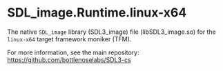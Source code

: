 # SDL_image.Runtime.linux-x64

The native `SDL_image` library (SDL3_image) file (libSDL3_image.so) for the `linux-x64` target framework moniker (TFM).

For more information, see the main repository: https://github.com/bottlenoselabs/SDL3-cs
